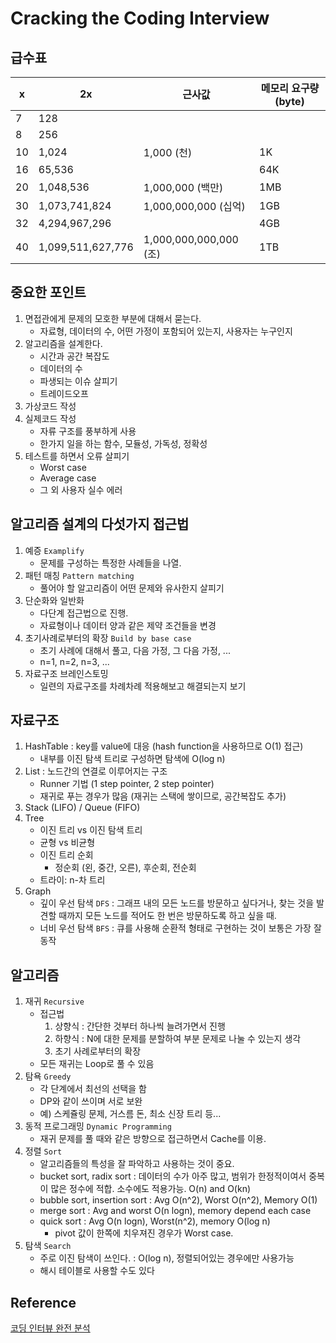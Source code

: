 # Cracking the Coding Interview

## 급수표

| x | 2x | 근사값 | 메모리 요구량(byte) |
| --- | --- | --- | --- |
| 7 | 128 | | | 
| 8 | 256 | | | 
| 10 | 1,024 | 1,000 (천) | 1K | 
| 16 | 65,536 | | 64K | 
| 20 | 1,048,536 | 1,000,000 (백만) | 1MB | 
| 30 | 1,073,741,824 | 1,000,000,000 (십억) | 1GB | 
| 32 | 4,294,967,296 | | 4GB | 
| 40 | 1,099,511,627,776 | 1,000,000,000,000 (조) | 1TB | 

## 중요한 포인트

1. 면접관에게 문제의 모호한 부분에 대해서 묻는다.
	- 자료형, 데이터의 수, 어떤 가정이 포함되어 있는지, 사용자는 누구인지 
2. 알고리즘을 설계한다.
	- 시간과 공간 복잡도
	- 데이터의 수
	- 파생되는 이슈 살피기
	- 트레이드오프 
3. 가상코드 작성
4. 실제코드 작성
	- 자류 구조를 풍부하게 사용
	- 한가지 일을 하는 함수, 모듈성, 가독성, 정확성
5. 테스트를 하면서 오류 살피기
	- Worst case
	- Average case
	- 그 외 사용자 실수 에러

## 알고리즘 설계의 다섯가지 접근법

1. 예증 `Examplify`
	- 문제를 구성하는 특정한 사례들을 나열.
2. 패턴 매칭 `Pattern matching`
	- 풀어야 할 알고리즘이 어떤 문제와 유사한지 살피기
3. 단순화와 일반화
	- 다단계 접근법으로 진행.
	- 자료형이나 데이터 양과 같은 제약 조건들을 변경
4. 초기사례로부터의 확장 `Build by base case`
	- 초기 사례에 대해서 풀고, 다음 가정, 그 다음 가정, ...
	- n=1, n=2, n=3, ...
5. 자료구조 브레인스토밍
	- 일련의 자료구조를 차례차례 적용해보고 해결되는지 보기

## 자료구조

1. HashTable : key를 value에 대응 (hash function을 사용하므로 O(1) 접근)
	- 내부를 이진 탐색 트리로 구성하면 탐색에 O(log n)
2. List : 노드간의 연결로 이루어지는 구조
	- Runner 기법 (1 step pointer, 2 step pointer)
	- 재귀로 푸는 경우가 많음 (재귀는 스택에 쌓이므로, 공간복잡도 추가)
3. Stack (LIFO) / Queue (FIFO)
4. Tree
	- 이진 트리 vs 이진 탐색 트리
	- 균형 vs 비균형
	- 이진 트리 순회
		- 정순회 (왼, 중간, 오른), 후순회, 전순회
	- 트라이: n-차 트리 
5. Graph
	- 깊이 우선 탐색 `DFS` : 그래프 내의 모든 노드를 방문하고 싶다거나, 찾는 것을 발견할 때까지 모든 노드를 적어도 한 번은 방문하도록 하고 싶을 때.
	- 너비 우선 탐색 `BFS` : 큐를 사용해 순환적 형태로 구현하는 것이 보통은 가장 잘 동작

## 알고리즘

1. 재귀 `Recursive`
	- 접근법
		1. 상향식 : 간단한 것부터 하나씩 늘려가면서 진행
		2. 하향식 : N에 대한 문제를 분할하여 부분 문제로 나눌 수 있는지 생각
		3. 초기 사례로부터의 확장
	- 모든 재귀는 Loop로 풀 수 있음
2. 탐욕 `Greedy`
	- 각 단계에서 최선의 선택을 함
	- DP와 같이 쓰이며 서로 보완
	- 예) 스케쥴링 문제, 거스름 돈, 최소 신장 트리 등...
3. 동적 프로그래밍 `Dynamic Programming`
	- 재귀 문제를 풀 때와 같은 방향으로 접근하면서 Cache를 이용.
4. 정렬 `Sort`
	- 알고리즘들의 특성을 잘 파악하고 사용하는 것이 중요.
	- bucket sort, radix sort : 데이터의 수가 아주 많고, 범위가 한정적이여서 중복이 많은 정수에 적합. 소수에도 적용가능. O(n) and O(kn)
	- bubble sort, insertion sort : Avg O(n^2), Worst O(n^2), Memory O(1)
	- merge sort : Avg and worst O(n logn), memory depend each case
	- quick sort : Avg O(n logn), Worst(n^2), memory O(log n)
		- pivot 값이 한쪽에 치우져진 경우가 Worst case.
5. 탐색 `Search`
	- 주로 이진 탐색이 쓰인다. : O(log n), 정렬되어있는 경우에만 사용가능
	- 해시 테이블로 사용할 수도 있다

## Reference

[코딩 인터뷰 완전 분석](http://www.aladin.co.kr/shop/wproduct.aspx?ItemId=19063480)
